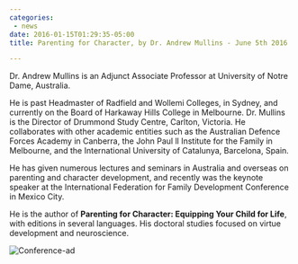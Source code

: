 ```yaml
---
categories:
 - news
date: 2016-01-15T01:29:35-05:00
title: Parenting for Character, by Dr. Andrew Mullins - June 5th 2016

---
```


Dr. Andrew Mullins is an Adjunct Associate Professor at University of Notre
Dame, Australia.

He is past Headmaster of Radfield and Wollemi Colleges, in Sydney, and currently
on the Board of Harkaway Hills College in Melbourne.  Dr. Mullins is the
Director of Drummond Study Centre, Carlton, Victoria. He collaborates with other
academic entities such as the Australian Defence Forces Academy in Canberra, the
John Paul ll Institute for the Family in Melbourne, and the International
University of Catalunya, Barcelona, Spain.

He has given numerous lectures and seminars in Australia and overseas on
parenting and character development, and recently was the keynote speaker at the
International Federation for Family Development Conference in Mexico City.

He is the author of **Parenting for Character: Equipping Your Child for Life**,
with editions in several languages.  His doctoral studies focused on virtue
development and neuroscience.

<!--more-->

![Conference-ad](/images/posts/andrew-mullins-conference.png)
